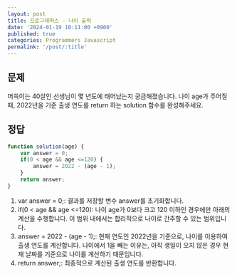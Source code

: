 ```yaml
---
layout: post
title: 프로그래머스 - 나이 출력
date: '2024-01-19 10:11:00 +0900'
published: true
categories: Programmers Javascript
permalink: '/post/:title'
---
```

## 문제
머쓱이는 40살인 선생님이 몇 년도에 태어났는지 궁금해졌습니다. 나이 age가 주어질 때, 2022년을 기준 출생 연도를 return 하는 solution 함수를 완성해주세요.

## 정답
```javascript
function solution(age) {
    var answer = 0;
    if(0 < age && age <=120) {
        answer = 2022 - (age - 1);
    }
    return answer;
}
```
1. var answer = 0;: 결과를 저장할 변수 answer를 초기화합니다.
2. if(0 < age && age <=120): 나이 age가 0보다 크고 120 이하인 경우에만 아래의 계산을 수행합니다. 이 범위 내에서는 합리적으로 나이로 간주할 수 있는 범위입니다.
3. answer = 2022 - (age - 1);: 현재 연도인 2022년을 기준으로, 나이를 이용하여 출생 연도를 계산합니다. 나이에서 1을 빼는 이유는, 아직 생일이 오지 않은 경우 현재 날짜를 기준으로 나이를 계산하기 때문입니다.
4. return answer;: 최종적으로 계산된 출생 연도를 반환합니다.
